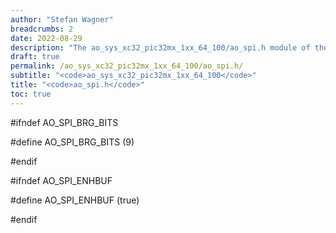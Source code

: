 ```yaml
---
author: "Stefan Wagner"
breadcrumbs: 2
date: 2022-08-29
description: "The ao_sys_xc32_pic32mx_1xx_64_100/ao_spi.h module of the ao real-time operating system."
draft: true
permalink: /ao_sys_xc32_pic32mx_1xx_64_100/ao_spi.h/ 
subtitle: "<code>ao_sys_xc32_pic32mx_1xx_64_100</code>"
title: "<code>ao_spi.h</code>"
toc: true
---
```


#ifndef AO_SPI_BRG_BITS

#define AO_SPI_BRG_BITS     (9)

#endif

#ifndef AO_SPI_ENHBUF

#define AO_SPI_ENHBUF       (true)

#endif

